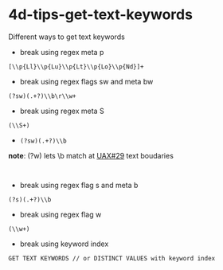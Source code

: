 # 4d-tips-get-text-keywords
Different ways to get text keywords

* break using regex meta p

```
[\\p{Ll}\\p{Lu}\\p{Lt}\\p{Lo}\\p{Nd}]+
```

* break using regex flags sw and meta bw

```
(?sw)(.+?)\\b\r\\w+
```

* break using regex meta S

```
(\\S+)
```

* `(?sw)(.+?)\\b`

**note**: (?w) lets \b match at [UAX#29](https://www.unicode.org/reports/tr29/) text boudaries

```


```

* break using regex flag s and meta b

```
(?s)(.+?)\\b
```

* break using regex flag w

```
(\\w+)
```

* break using keyword index

```
GET TEXT KEYWORDS // or DISTINCT VALUES with keyword index
```
